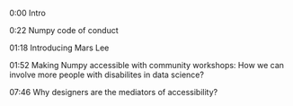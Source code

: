 0:00 Intro

0:22 Numpy code of conduct

01:18 Introducing Mars Lee

01:52 Making Numpy accessible with community workshops: How we can involve more people with disabilites in data science?

07:46 Why designers are the mediators of accessibility?
